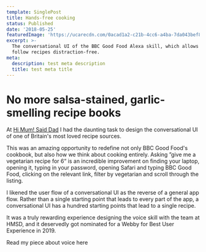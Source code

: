 ```yaml
---
template: SinglePost
title: Hands-free cooking
status: Published
date: '2018-05-25'
featuredImage: 'https://ucarecdn.com/0acad1a2-c21b-4cc6-a4ba-7da043bef884/'
excerpt: >-
  The conversational UI of the BBC Good Food Alexa skill, which allows users to
  follow recipes distraction-free.
meta:
  description: test meta description
  title: test meta title
---
```

# No more salsa-stained, garlic-smelling recipe books

At [Hi Mum! Said Dad](www.himumsaiddad.com) I had the daunting task to design the conversational UI of one of Britain's most loved recipe sources.

This was an amazing opportunity to redefine not only BBC Good Food's cookbook, but also how we think about cooking entirely. Asking ”give me a vegetarian recipe for 6“ is an incredible improvement on finding your laptop, opening it, typing in your password, opening Safari and typing BBC Good Food, clicking on the relevant link, filter by vegetarian and scroll through the listing.

I likened the user flow of a conversational UI as the reverse of a general app flow. Rather than a single starting point that leads to every part of the app, a conversational UI has a hundred starting points that lead to a single recipe.

It was a truly rewarding experience designing the voice skill with the team at HMSD, and it deservedly got nominated for a Webby for Best User Experience in 2019.

Read my piece about voice here
